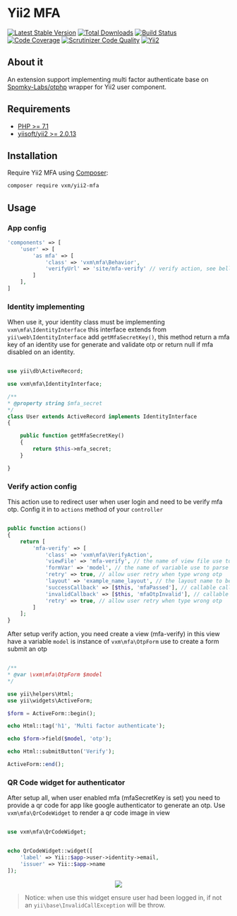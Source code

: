 # Yii2 MFA

[![Latest Stable Version](https://poser.pugx.org/vxm/yii2-mfa/v/stable)](https://packagist.org/packages/vxm/yii2-mfa)
[![Total Downloads](https://poser.pugx.org/vxm/yii2-mfa/downloads)](https://packagist.org/packages/vxm/yii2-mfa)
[![Build Status](https://travis-ci.org/vuongxuongminh/yii2-mfa.svg?branch=master)](https://travis-ci.org/vuongxuongminh/yii2-mfa)
[![Code Coverage](https://scrutinizer-ci.com/g/vuongxuongminh/yii2-mfa/badges/coverage.png?b=master)](https://scrutinizer-ci.com/g/vuongxuongminh/yii2-mfa/?branch=master)
[![Scrutinizer Code Quality](https://scrutinizer-ci.com/g/vuongxuongminh/yii2-mfa/badges/quality-score.png?b=master)](https://scrutinizer-ci.com/g/vuongxuongminh/yii2-mfa/?branch=master)
[![Yii2](https://img.shields.io/badge/Powered_by-Yii_Framework-green.svg?style=flat)](http://www.yiiframework.com/)

## About it

An extension support implementing multi factor authenticate base on [Spomky-Labs/otphp](https://github.com/Spomky-Labs/otphp) wrapper for Yii2 user component.

## Requirements

* [PHP >= 7.1](http://php.net)
* [yiisoft/yii2 >= 2.0.13](https://github.com/yiisoft/yii2)

## Installation

Require Yii2 MFA using [Composer](https://getcomposer.org):

```bash
composer require vxm/yii2-mfa
```

## Usage

### App config

```php
'components' => [
    'user' => [
        'as mfa' => [
            'class' => 'vxm\mfa\Behavior',
            'verifyUrl' => 'site/mfa-verify' // verify action, see bellow for setup it
        ]
    ],
]
```

### Identity implementing

When use it, your identity class must be implementing `vxm\mfa\IdentityInterface` this interface extends from `yii\web\IdentityInterface` 
add `getMfaSecretKey()`, this method return a mfa key of an identity use for generate and validate otp or return null if mfa disabled on an identity.

```php

use yii\db\ActiveRecord;

use vxm\mfa\IdentityInterface;

/**
* @property string $mfa_secret
*/
class User extends ActiveRecord implements IdentityInterface 
{

    public function getMfaSecretKey()
    {
        return $this->mfa_secret;
    }

}


```

### Verify action config

This action use to redirect user when user login and need to be verify mfa otp. Config it
in to `actions` method of your `controller`

```php

public function actions()
{
    return [
        'mfa-verify' => [
            'class' => 'vxm\mfa\VerifyAction',
            'viewFile' => 'mfa-verify', // the name of view file use to render view. If not set an action id will be use, in this case is `mfa-verify`
            'formVar' => 'model', // the name of variable use to parse [[\vxm\mfa\OtpForm]] object to view file.
            'retry' => true, // allow user retry when type wrong otp
            'layout' => 'example_name_layout', // the layout name to be used in the verify view
            'successCallback' => [$this, 'mfaPassed'], // callable call when user type valid otp if not set [[yii\web\Controller::goBack()]] will be call.
            'invalidCallback' => [$this, 'mfaOtpInvalid'], // callable call when user type wrong otp if not set and property `retry` is false [[yii\web\User::loginRequired()]] will be call, it should be use for set flash notice to user.
            'retry' => true, // allow user retry when type wrong otp
        ]
    ];
}

```

After setup verify action, you need create a view (mfa-verify) in this view have a variable `model` is instance of `vxm\mfa\OtpForm` use to create a form submit an otp

```php

/**
* @var \vxm\mfa\OtpForm $model
*/

use yii\helpers\Html;
use yii\widgets\ActiveForm;

$form = ActiveForm::begin();

echo Html::tag('h1', 'Multi factor authenticate');

echo $form->field($model, 'otp');

echo Html::submitButton('Verify');

ActiveForm::end();


```

### QR Code widget for authenticator

After setup all, when user enabled mfa (mfaSecretKey is set) you need to provide a qr code for app like google authenticator to generate an otp. 
Use `vxm\mfa\QrCodeWidget` to render a qr code image in view

```php

use vxm\mfa\QrCodeWidget;


echo QrCodeWidget::widget([
    'label' => Yii::$app->user->identity->email,
    'issuer' => Yii::$app->name
]);

```

<p align="center">

<img src="resource/authenticator.jpg">

</p>

> Notice: when use this widget ensure user had been logged in, if not an `yii\base\InvalidCallException` will be throw.


